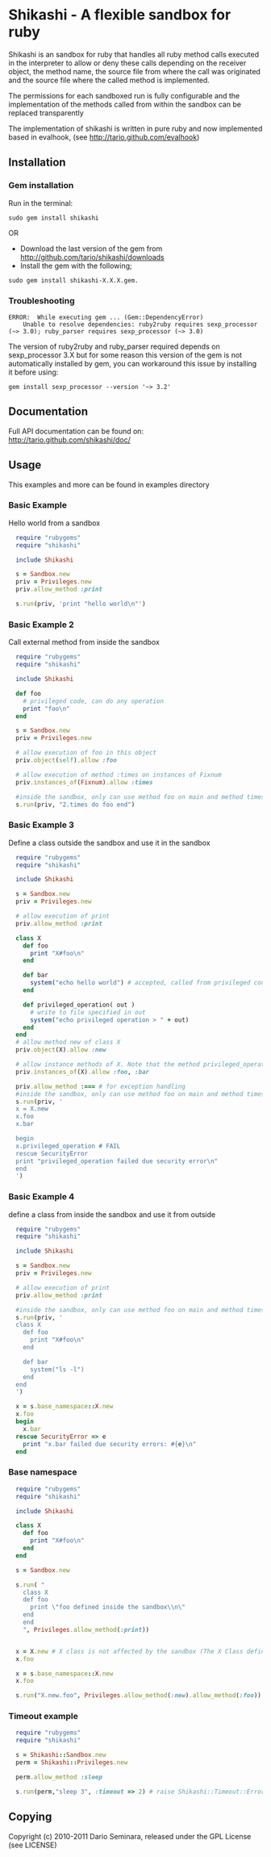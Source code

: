 # Shikashi - A flexible sandbox for ruby

Shikashi is an sandbox for ruby that handles all ruby method calls executed in the interpreter to allow or deny
these calls depending on the receiver object, the method name, the source file from where the call was originated
and the source file where the called method is implemented.

The permissions for each sandboxed run is fully configurable and the implementation of the methods called from within
the sandbox can be replaced transparently

The implementation of shikashi is written in pure ruby and now implemented based in evalhook, (see http://tario.github.com/evalhook)

## Installation

### Gem installation

Run in the terminal:

```
sudo gem install shikashi
```

OR

- Download the last version of the gem from http://github.com/tario/shikashi/downloads
- Install the gem with the following;

```
sudo gem install shikashi-X.X.X.gem.
```

### Troubleshooting

```
ERROR:  While executing gem ... (Gem::DependencyError)
    Unable to resolve dependencies: ruby2ruby requires sexp_processor (~> 3.0); ruby_parser requires sexp_processor (~> 3.0)
```

The version of ruby2ruby and ruby_parser required depends on sexp_processor 3.X but for some reason this version of the gem
is not automatically installed by gem, you can workaround this issue by installing it before using:

```
gem install sexp_processor --version '~> 3.2'
```

## Documentation

Full API documentation can be found on:
http://tario.github.com/shikashi/doc/

## Usage

This examples and more can be found in examples directory

### Basic Example

Hello world from a sandbox

```ruby
  require "rubygems"
  require "shikashi"

  include Shikashi

  s = Sandbox.new
  priv = Privileges.new
  priv.allow_method :print

  s.run(priv, 'print "hello world\n"')
```

### Basic Example 2

Call external method from inside the sandbox

```ruby
  require "rubygems"
  require "shikashi"

  include Shikashi

  def foo
    # privileged code, can do any operation
    print "foo\n"
  end

  s = Sandbox.new
  priv = Privileges.new

  # allow execution of foo in this object
  priv.object(self).allow :foo

  # allow execution of method :times on instances of Fixnum
  priv.instances_of(Fixnum).allow :times

  #inside the sandbox, only can use method foo on main and method times on instances of Fixnum
  s.run(priv, "2.times do foo end")
```

### Basic Example 3

Define a class outside the sandbox and use it in the sandbox

```ruby
  require "rubygems"
  require "shikashi"

  include Shikashi

  s = Sandbox.new
  priv = Privileges.new

  # allow execution of print
  priv.allow_method :print

  class X
    def foo
      print "X#foo\n"
    end

    def bar
      system("echo hello world") # accepted, called from privileged context
    end

    def privileged_operation( out )
      # write to file specified in out
      system("echo privileged operation > " + out)
    end
  end
  # allow method new of class X
  priv.object(X).allow :new

  # allow instance methods of X. Note that the method privileged_operations is not allowed
  priv.instances_of(X).allow :foo, :bar

  priv.allow_method :=== # for exception handling
  #inside the sandbox, only can use method foo on main and method times on instances of Fixnum
  s.run(priv, '
  x = X.new
  x.foo
  x.bar

  begin
  x.privileged_operation # FAIL
  rescue SecurityError
  print "privileged_operation failed due security error\n"
  end
  ')
```

### Basic Example 4

define a class from inside the sandbox and use it from outside

```ruby
  require "rubygems"
  require "shikashi"

  include Shikashi

  s = Sandbox.new
  priv = Privileges.new

  # allow execution of print
  priv.allow_method :print

  #inside the sandbox, only can use method foo on main and method times on instances of Fixnum
  s.run(priv, '
  class X
    def foo
      print "X#foo\n"
    end

    def bar
      system("ls -l")
    end
  end
  ')

  x = s.base_namespace::X.new
  x.foo
  begin
    x.bar
  rescue SecurityError => e
    print "x.bar failed due security errors: #{e}\n"
  end
```

### Base namespace

```ruby
  require "rubygems"
  require "shikashi"

  include Shikashi

  class X
    def foo
      print "X#foo\n"
    end
  end

  s = Sandbox.new

  s.run( "
    class X
    def foo
      print \"foo defined inside the sandbox\\n\"
    end
    end
    ", Privileges.allow_method(:print))


  x = X.new # X class is not affected by the sandbox (The X Class defined in the sandbox is SandboxModule::X)
  x.foo

  x = s.base_namespace::X.new
  x.foo

  s.run("X.new.foo", Privileges.allow_method(:new).allow_method(:foo))
```

### Timeout example

```ruby
  require "rubygems"
  require "shikashi"

  s = Shikashi::Sandbox.new
  perm = Shikashi::Privileges.new

  perm.allow_method :sleep

  s.run(perm,"sleep 3", :timeout => 2) # raise Shikashi::Timeout::Error after 2 seconds
```

## Copying

Copyright (c) 2010-2011 Dario Seminara, released under the GPL License (see LICENSE)
